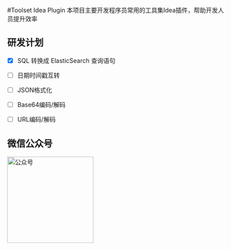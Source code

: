 #Toolset Idea Plugin
本项目主要开发程序员常用的工具集Idea插件，帮助开发人员提升效率


## 研发计划
- [x] SQL 转换成 ElasticSearch 查询语句
- [ ] 日期时间戳互转
- [ ] JSON格式化
- [ ] Base64编码/解码
- [ ] URL编码/解码


## 微信公众号
<img width="200" src="https://raw.githubusercontent.com/silently9527/JavaCore/master/imgs/gonzhonghao.png" alt="公众号">
